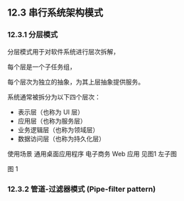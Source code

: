 
## 12.3 串行系统架构模式

### 12.3.1 分层模式

分层模式用于对软件系统进行层次拆解，

每个层是一个子任务组，

每个层次为独立的抽象，为其上层抽象提供服务。

系统通常被拆分为以下四个层次：

- 表示层（也称为 UI 层）
- 应用层（也称为服务层）
- 业务逻辑层（也称为领域层）
- 数据访问层（也称为持久化层）

使用场景
通用桌面应用程序
电子商务 Web 应用
见图1 左子图



图 1


### 12.3.2 管道-过滤器模式 (Pipe-filter pattern)
